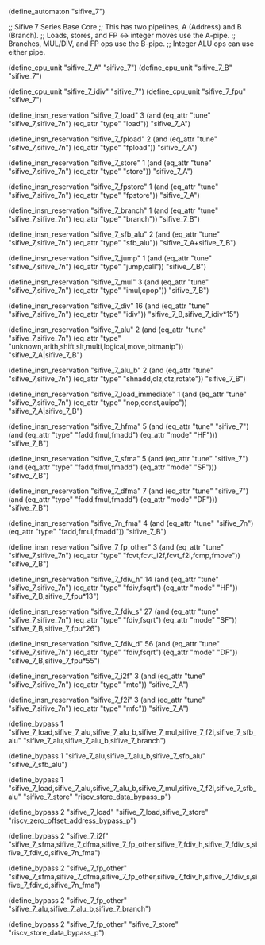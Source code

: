 (define_automaton "sifive_7")

;; Sifive 7 Series Base Core
;; This has two pipelines, A (Address) and B (Branch).
;; Loads, stores, and FP <-> integer moves use the A-pipe.
;; Branches, MUL/DIV, and FP ops use the B-pipe.
;; Integer ALU ops can use either pipe.

(define_cpu_unit "sifive_7_A" "sifive_7")
(define_cpu_unit "sifive_7_B" "sifive_7")

(define_cpu_unit "sifive_7_idiv" "sifive_7")
(define_cpu_unit "sifive_7_fpu" "sifive_7")

(define_insn_reservation "sifive_7_load" 3
  (and (eq_attr "tune" "sifive_7,sifive_7n")
       (eq_attr "type" "load"))
  "sifive_7_A")

(define_insn_reservation "sifive_7_fpload" 2
  (and (eq_attr "tune" "sifive_7,sifive_7n")
       (eq_attr "type" "fpload"))
  "sifive_7_A")

(define_insn_reservation "sifive_7_store" 1
  (and (eq_attr "tune" "sifive_7,sifive_7n")
       (eq_attr "type" "store"))
  "sifive_7_A")

(define_insn_reservation "sifive_7_fpstore" 1
  (and (eq_attr "tune" "sifive_7,sifive_7n")
       (eq_attr "type" "fpstore"))
  "sifive_7_A")

(define_insn_reservation "sifive_7_branch" 1
  (and (eq_attr "tune" "sifive_7,sifive_7n")
       (eq_attr "type" "branch"))
  "sifive_7_B")

(define_insn_reservation "sifive_7_sfb_alu" 2
  (and (eq_attr "tune" "sifive_7,sifive_7n")
       (eq_attr "type" "sfb_alu"))
  "sifive_7_A+sifive_7_B")

(define_insn_reservation "sifive_7_jump" 1
  (and (eq_attr "tune" "sifive_7,sifive_7n")
       (eq_attr "type" "jump,call"))
  "sifive_7_B")

(define_insn_reservation "sifive_7_mul" 3
  (and (eq_attr "tune" "sifive_7,sifive_7n")
       (eq_attr "type" "imul,cpop"))
  "sifive_7_B")

(define_insn_reservation "sifive_7_div" 16
  (and (eq_attr "tune" "sifive_7,sifive_7n")
       (eq_attr "type" "idiv"))
  "sifive_7_B,sifive_7_idiv*15")

(define_insn_reservation "sifive_7_alu" 2
  (and (eq_attr "tune" "sifive_7,sifive_7n")
       (eq_attr "type" "unknown,arith,shift,slt,multi,logical,move,bitmanip"))
  "sifive_7_A|sifive_7_B")

(define_insn_reservation "sifive_7_alu_b" 2
  (and (eq_attr "tune" "sifive_7,sifive_7n")
       (eq_attr "type" "shnadd,clz,ctz,rotate"))
  "sifive_7_B")

(define_insn_reservation "sifive_7_load_immediate" 1
  (and (eq_attr "tune" "sifive_7,sifive_7n")
       (eq_attr "type" "nop,const,auipc"))
  "sifive_7_A|sifive_7_B")

(define_insn_reservation "sifive_7_hfma" 5
  (and (eq_attr "tune" "sifive_7")
       (and (eq_attr "type" "fadd,fmul,fmadd")
	    (eq_attr "mode" "HF")))
  "sifive_7_B")

(define_insn_reservation "sifive_7_sfma" 5
  (and (eq_attr "tune" "sifive_7")
       (and (eq_attr "type" "fadd,fmul,fmadd")
	    (eq_attr "mode" "SF")))
  "sifive_7_B")

(define_insn_reservation "sifive_7_dfma" 7
  (and (eq_attr "tune" "sifive_7")
       (and (eq_attr "type" "fadd,fmul,fmadd")
	    (eq_attr "mode" "DF")))
  "sifive_7_B")

(define_insn_reservation "sifive_7n_fma" 4
  (and (eq_attr "tune" "sifive_7n")
       (eq_attr "type" "fadd,fmul,fmadd"))
  "sifive_7_B")

(define_insn_reservation "sifive_7_fp_other" 3
  (and (eq_attr "tune" "sifive_7,sifive_7n")
       (eq_attr "type" "fcvt,fcvt_i2f,fcvt_f2i,fcmp,fmove"))
  "sifive_7_B")

(define_insn_reservation "sifive_7_fdiv_h" 14
  (and (eq_attr "tune" "sifive_7,sifive_7n")
       (eq_attr "type" "fdiv,fsqrt")
       (eq_attr "mode" "HF"))
  "sifive_7_B,sifive_7_fpu*13")

(define_insn_reservation "sifive_7_fdiv_s" 27
  (and (eq_attr "tune" "sifive_7,sifive_7n")
       (eq_attr "type" "fdiv,fsqrt")
       (eq_attr "mode" "SF"))
  "sifive_7_B,sifive_7_fpu*26")

(define_insn_reservation "sifive_7_fdiv_d" 56
  (and (eq_attr "tune" "sifive_7,sifive_7n")
       (eq_attr "type" "fdiv,fsqrt")
       (eq_attr "mode" "DF"))
  "sifive_7_B,sifive_7_fpu*55")

(define_insn_reservation "sifive_7_i2f" 3
  (and (eq_attr "tune" "sifive_7,sifive_7n")
       (eq_attr "type" "mtc"))
  "sifive_7_A")

(define_insn_reservation "sifive_7_f2i" 3
  (and (eq_attr "tune" "sifive_7,sifive_7n")
       (eq_attr "type" "mfc"))
  "sifive_7_A")

(define_bypass 1 "sifive_7_load,sifive_7_alu,sifive_7_alu_b,sifive_7_mul,sifive_7_f2i,sifive_7_sfb_alu"
  "sifive_7_alu,sifive_7_alu_b,sifive_7_branch")

(define_bypass 1 "sifive_7_alu,sifive_7_alu_b,sifive_7_sfb_alu"
  "sifive_7_sfb_alu")

(define_bypass 1 "sifive_7_load,sifive_7_alu,sifive_7_alu_b,sifive_7_mul,sifive_7_f2i,sifive_7_sfb_alu"
  "sifive_7_store" "riscv_store_data_bypass_p")

(define_bypass 2 "sifive_7_load"
  "sifive_7_load,sifive_7_store" "riscv_zero_offset_address_bypass_p")

(define_bypass 2 "sifive_7_i2f"
  "sifive_7_sfma,sifive_7_dfma,sifive_7_fp_other,sifive_7_fdiv_h,sifive_7_fdiv_s,sifive_7_fdiv_d,sifive_7n_fma")

(define_bypass 2 "sifive_7_fp_other"
  "sifive_7_sfma,sifive_7_dfma,sifive_7_fp_other,sifive_7_fdiv_h,sifive_7_fdiv_s,sifive_7_fdiv_d,sifive_7n_fma")

(define_bypass 2 "sifive_7_fp_other"
  "sifive_7_alu,sifive_7_alu_b,sifive_7_branch")

(define_bypass 2 "sifive_7_fp_other"
  "sifive_7_store" "riscv_store_data_bypass_p")
